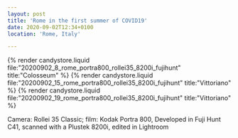 ```yaml
---
layout: post
title: 'Rome in the first summer of COVID19'
date: 2020-09-02T12:34+0100
location: 'Rome, Italy'

---
```


{% render candystore.liquid file:"20200902_8_rome_portra800_rollei35_8200i_fujihunt" title:"Colosseum" %}
{% render candystore.liquid file:"20200902_15_rome_portra800_rollei35_8200i_fujihunt" title:"Vittoriano" %}
{% render candystore.liquid file:"20200902_19_rome_portra800_rollei35_8200i_fujihunt" title:"Vittoriano" %}

Camera: Rollei 35 Classic; film: Kodak Portra 800, Developed in Fuji Hunt C41, scanned with a Plustek 8200i, edited in Lightroom 